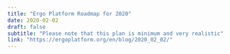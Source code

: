 ```yaml
---
title: "Ergo Platform Roadmap for 2020"
date: 2020-02-02
draft: false
subtitle: "Please note that this plan is minimum and very realistic"
link: "https://ergoplatform.org/en/blog/2020_02_02/"
---
```

